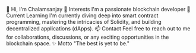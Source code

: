 👋 Hi, I'm Chalamsanjay
 👀 Interests
I'm a passionate blockchain developer 
🌱 Current Learning
I'm currently diving deep into smart contract programming, mastering the intricacies of Solidity, and building decentralized applications (dApps).
 📫 Contact
Feel free to reach out to me for collaborations, discussions, or any exciting opportunities in the blockchain space.
✨ Motto
"The best is yet to be."


<!---
chalamsanju/chalamsanju is a ✨ special ✨ repository because its `README.md` (this file) appears on your GitHub profile.
You can click the Preview link to take a look at your changes.
--->
